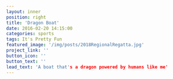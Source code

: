 ```yaml
---
layout: inner
position: right
title: 'Dragon Boat'
date: 2016-02-20 14:15:00
categories: sports
tags: It's Pretty Fun
featured_image: '/img/posts/2018RegionalRegatta.jpg'
project_link: ''
button_icon: ''
button_text: ''
lead_text: 'A boat that's a dragon powered by humans like me'
---
```


